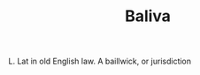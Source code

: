---
title: Baliva
letter: B
permalink: "/definitions/bld-baliva.html"
body: L. Lat in old English law. A baillwick, or jurisdiction
published_at: '2018-07-07'
source: Black's Law Dictionary 2nd Ed (1910)
layout: post
---
